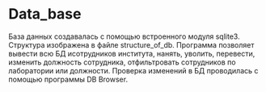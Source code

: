 # Data_base
База данных создавалась с помощью встроенного модуля sqlite3.
Структура изображена в файле structure_of_db.
Программа позволяет вывести всю БД исотрудников института, нанять, уволить, перевести, 
изменить должность сотрудника, отфильтровать сотрудников по лаборатории или должности.
Проверка изменений в БД проводилась с помощью программы DB Browser.
